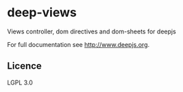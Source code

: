 # deep-views

Views controller, dom directives and dom-sheets for deepjs

For full documentation see http://www.deepjs.org.

## Licence

LGPL 3.0

